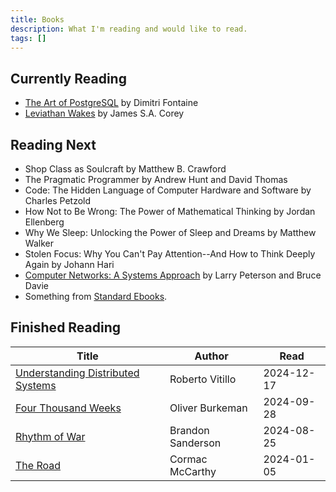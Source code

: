 ```yaml
---
title: Books
description: What I'm reading and would like to read.
tags: []
---
```


## Currently Reading

- [The Art of PostgreSQL](https://theartofpostgresql.com/) by Dimitri Fontaine
- [Leviathan Wakes](https://www.goodreads.com/book/show/8855321-leviathan-wakes) by James S.A. Corey

## Reading Next

- Shop Class as Soulcraft by Matthew B. Crawford
- The Pragmatic Programmer by Andrew Hunt and David Thomas
- Code: The Hidden Language of Computer Hardware and Software by Charles Petzold
- How Not to Be Wrong: The Power of Mathematical Thinking by Jordan Ellenberg
- Why We Sleep: Unlocking the Power of Sleep and Dreams by Matthew Walker
- Stolen Focus: Why You Can't Pay Attention--And How to Think Deeply Again by Johann Hari
- [Computer Networks: A Systems Approach](https://book.systemsapproach.org/) by Larry Peterson and Bruce Davie
- Something from [Standard Ebooks](https://standardebooks.org/).

## Finished Reading

| Title                                                                                   | Author            | Read       |
| --------------------------------------------------------------------------------------- | ----------------- | ---------- |
| [Understanding Distributed Systems](https://understandingdistributed.systems/)          | Roberto Vitillo   | 2024-12-17 |
| [Four Thousand Weeks](https://www.goodreads.com/book/show/54785515-four-thousand-weeks) | Oliver Burkeman   | 2024-09-28 |
| [Rhythm of War](https://www.goodreads.com/book/show/49021976-rhythm-of-war)             | Brandon Sanderson | 2024-08-25 |
| [The Road](https://www.goodreads.com/book/show/6288.The_Road)                           | Cormac McCarthy   | 2024-01-05 |
